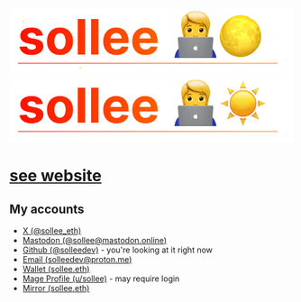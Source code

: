 ![Sollee](./assets/20221011_172709_name_header_darksollee.svg#gh-dark-mode-only)
![Sollee](./assets/20221011_172709_name_headersollee.svg#gh-light-mode-only)

# [see website](https://sollee.eth.limo)

## My accounts

- [X (@sollee_eth)](https://twitter.com/sollee_eth)
- [Mastodon (@sollee@mastodon.online)](https://mastodon.online/@sollee)
- [Github (@solleedev)](https://github.com/solleedev) - you're looking at it right now
- [Email (solleedev@proton.me)](mailto://solleedev@proton.me)
- [Wallet (sollee.eth)](https://etherscan.io/address/sollee.eth)
- [Mage Profile (u/sollee)](https://mage.space/u/sollee) - may require login
- [Mirror (sollee.eth)](https://mirror.xyz/sollee.eth)
